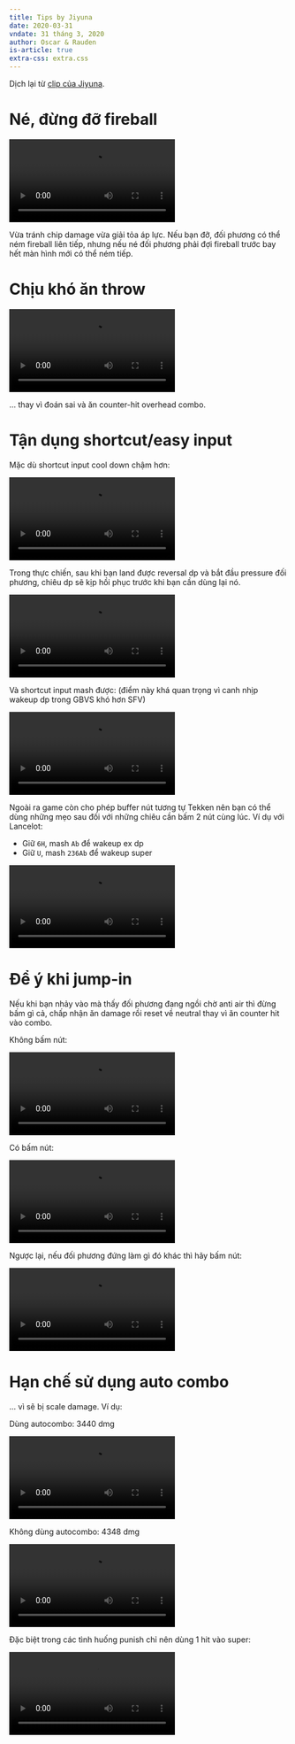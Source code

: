 ```yaml
---
title: Tips by Jiyuna
date: 2020-03-31
vndate: 31 tháng 3, 2020
author: Oscar & Rauden
is-article: true
extra-css: extra.css
---
```


Dịch lại từ [clip của Jiyuna](https://youtu.be/d6DBPTVLccY).


# Né, đừng đỡ fireball

<video controls>
  <source src="dodge.mp4" type="video/mp4">
</video>

Vừa tránh chip damage vừa giải tỏa áp lực.
Nếu bạn đỡ, đối phương có thể ném fireball liên tiếp, nhưng nếu né đối phương
phải đợi fireball trước bay hết màn hình mới có thể ném tiếp.


# Chịu khó ăn throw

<video controls>
  <source src="take-the-throw-bro.mp4" type="video/mp4">
</video>

... thay vì đoán sai và ăn counter-hit overhead combo.


# Tận dụng shortcut/easy input

Mặc dù shortcut input cool down chậm hơn:

<video controls>
  <source src="dp-cooldown.mp4" type="video/mp4">
</video>

Trong thực chiến, sau khi bạn land được reversal dp và bắt đầu pressure đối
phương, chiêu dp sẽ kịp hồi phục trước khi bạn cần dùng lại nó.

<video controls>
  <source src="dp-cooldown2.mp4" type="video/mp4">
</video>

Và shortcut input mash được:
(điểm này khá quan trọng vì canh nhịp wakeup dp trong GBVS khó hơn SFV)

<video controls>
  <source src="dp-mash.mp4" type="video/mp4">
</video>

Ngoài ra game còn cho phép buffer nút tương tự Tekken nên bạn có thể dùng những
mẹo sau đối với những chiêu cần bấm 2 nút cùng lúc. Ví dụ với Lancelot:

- Giữ `6H`, mash `Ab` để wakeup ex dp
- Giữ `U`, mash `236Ab` để wakeup super

<video controls>
  <source src="buffer.mp4" type="video/mp4">
</video>


# Để ý khi jump-in

Nếu khi bạn nhảy vào mà thấy đối phương đang ngồi chờ anti air thì đừng bấm gì
cả, chấp nhận ăn damage rồi reset về neutral thay vì ăn counter hit vào combo.

Không bấm nút:

<video controls>
  <source src="aa-no-ch.mp4" type="video/mp4">
</video>

Có bấm nút:

<video controls>
  <source src="aa-ch.mp4" type="video/mp4">
</video>

Ngược lại, nếu đối phương đứng làm gì đó khác thì hãy bấm nút:

<video controls>
  <source src="jump-in.mp4" type="video/mp4">
</video>


# Hạn chế sử dụng auto combo

... vì sẽ bị scale damage. Ví dụ:

Dùng autocombo: 3440 dmg

<video controls>
  <source src="dmg-with-autocombo.mp4" type="video/mp4">
</video>

Không dùng autocombo: 4348 dmg

<video controls>
  <source src="dmg-without-autocombo.mp4" type="video/mp4">
</video>

Đặc biệt trong các tình huống punish chỉ nên dùng 1 hit vào super:

<video controls>
  <source src="h-super.mp4" type="video/mp4">
</video>

